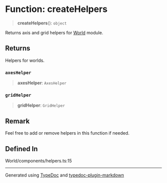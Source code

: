 # Function: createHelpers

> **createHelpers**(): `object`

Returns axis and grid helpers for [World](../classes/class.World.md) module.

## Returns

Helpers for worlds.

### `axesHelper`

> **axesHelper**: `AxesHelper`

### `gridHelper`

> **gridHelper**: `GridHelper`

## Remark

Feel free to add or remove helpers in this function if needed.

## Defined In

World/components/helpers.ts:15

---

Generated using [TypeDoc](https://typedoc.org/) and [typedoc-plugin-markdown](https://www.npmjs.com/package/typedoc-plugin-markdown)
